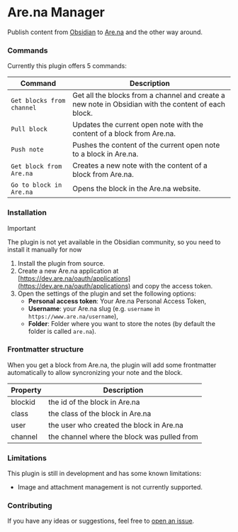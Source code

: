 # Are.na Manager

Publish content from [Obsidian](https://obsidian.md) to [Are.na](https://www.are.na) and the other way around.

### Commands

Currently this plugin offers 5 commands:

| Command                   | Description                                                                                         |
| ------------------------- | --------------------------------------------------------------------------------------------------- |
| `Get blocks from channel` | Get all the blocks from a channel and create a new note in Obsidian with the content of each block. |
| `Pull block`              | Updates the current open note with the content of a block from Are.na.                              |
| `Push note`               | Pushes the content of the current open note to a block in Are.na.                                   |
| `Get block from Are.na`   | Creates a new note with the content of a block from Are.na.                                         |
| `Go to block in Are.na`   | Opens the block in the Are.na website.                                                              |

### Installation

> [!IMPORTANT]  
> The plugin is not yet available in the Obsidian community, so you need to install it manually for now

1. Install the plugin from source.
2. Create a new Are.na application at [https://dev.are.na/oauth/applications](https://dev.are.na/oauth/applications) and copy the access token.
3. Open the settings of the plugin and set the following options:
    - **Personal access token**: Your Are.na Personal Access Token,
    - **Username**: your Are.na slug (e.g. `username` in `https://www.are.na/username`),
    - **Folder**: Folder where you want to store the notes (by default the folder is called `are.na`).

### Frontmatter structure

When you get a block from Are.na, the plugin will add some frontmatter automatically to allow syncronizing your note and the block.

| Property | Description                                 |
| -------- | ------------------------------------------- |
| blockid  | the id of the block in Are.na               |
| class    | the class of the block in Are.na            |
| user     | the user who created the block in Are.na    |
| channel  | the channel where the block was pulled from |

### Limitations

This plugin is still in development and has some known limitations:

-   Image and attachment management is not currently supported.

### Contributing

If you have any ideas or suggestions, feel free to [open an issue](https://github.com/javierarce/arena-manager/issues).
